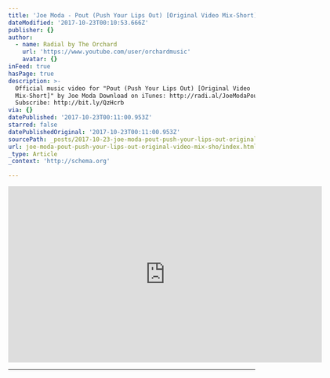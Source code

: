 ```yaml
---
title: 'Joe Moda - Pout (Push Your Lips Out) [Original Video Mix-Short]'
dateModified: '2017-10-23T00:10:53.666Z'
publisher: {}
author:
  - name: Radial by The Orchard
    url: 'https://www.youtube.com/user/orchardmusic'
    avatar: {}
inFeed: true
hasPage: true
description: >-
  Official music video for "Pout (Push Your Lips Out) [Original Video
  Mix-Short]" by Joe Moda Download on iTunes: http://radi.al/JoeModaPout
  Subscribe: http://bit.ly/QzHcrb
via: {}
datePublished: '2017-10-23T00:11:00.953Z'
starred: false
datePublishedOriginal: '2017-10-23T00:11:00.953Z'
sourcePath: _posts/2017-10-23-joe-moda-pout-push-your-lips-out-original-video-mix-sho.md
url: joe-moda-pout-push-your-lips-out-original-video-mix-sho/index.html
_type: Article
_context: 'http://schema.org'

---
```

<iframe src="https://cdn.embedly.com/widgets/media.html?src=https%3A%2F%2Fwww.youtube.com%2Fembed%2FfL_VahSLqwM%3Ffeature%3Doembed&amp;url=http%3A%2F%2Fwww.youtube.com%2Fwatch%3Fv%3DfL_VahSLqwM&amp;image=https%3A%2F%2Fi.ytimg.com%2Fvi%2FfL_VahSLqwM%2Fhqdefault.jpg&amp;key=a715cf41cc93453ca338d350cd26f87b&amp;type=text%2Fhtml&amp;schema=youtube" width="640" height="360" scrolling="no" frameborder="0" allowfullscreen="" style=""></iframe>

---